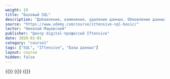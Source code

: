 ```yaml
---
weight: 19
title: "Базовый SQL"
description: "Добавление, изменение, удаление данных. Обновление данных"
source: "https://www.udemy.com/course/ittensive-sql-basic/"
lector: "Николай Мацевский"
publisher: "Центр digital-профессий ITtensive"
date: 2020-01-01
category: "course1"
tags: ["SQL", "ITtensive", "Базы данных"]
layout: course
hidden: false
---
```

{{<players>}}
    {{<protonvideo ebb2d7acd32e46602f9d83ac12594d2a>}}
{{</players>}}